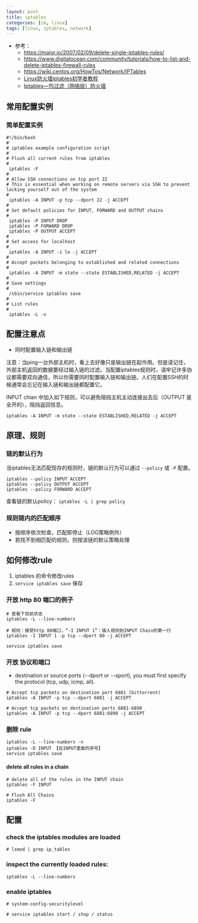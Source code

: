 ```yaml
---
layout: post
title: iptables
categories: [cm, linux]
tags: [linux, iptables, network]
---
```


* 参考：
  * <https://major.io/2007/02/09/delete-single-iptables-rules/>
  * <https://www.digitalocean.com/community/tutorials/how-to-list-and-delete-iptables-firewall-rules>
  * <https://wiki.centos.org/HowTos/Network/IPTables>
  * [Linux防火墙iptables初学者教程](https://www.linuxidc.com/Linux/2014-03/97881.htm)
  * [Iptables—包过滤（网络层）防火墙](https://www.linuxidc.com/Linux/2013-08/88423.htm)


## 常用配置实例

### 简单配置实例

~~~
#!/bin/bash
# 
# iptables example configuration script
# 
# Flush all current rules from iptables
# 
 iptables -F
# 
# Allow SSH connections on tcp port 22
# This is essential when working on remote servers via SSH to prevent locking yourself out of the system
# 
 iptables -A INPUT -p tcp --dport 22 -j ACCEPT
# 
# Set default policies for INPUT, FORWARD and OUTPUT chains
# 
 iptables -P INPUT DROP
 iptables -P FORWARD DROP
 iptables -P OUTPUT ACCEPT
# 
# Set access for localhost
# 
 iptables -A INPUT -i lo -j ACCEPT
# 
# Accept packets belonging to established and related connections
# 
 iptables -A INPUT -m state --state ESTABLISHED,RELATED -j ACCEPT
# 
# Save settings
# 
 /sbin/service iptables save
# 
# List rules
# 
 iptables -L -v
~~~


## 配置注意点

* 同时配置输入链和输出链

注意：当ping一台外部主机时，看上去好像只是输出链在起作用。但是请记住，外部主机返回的数据要经过输入链的过滤。当配置iptables规则时，请牢记许多协议都需要双向通信，所以你需要同时配置输入链和输出链。人们在配置SSH的时候通常会忘记在输入链和输出链都配置它。

INPUT chian 中加入如下规则，可以避免阻挡主机主动连接出去后（OUTPUT 是全开的），阻挡返回信息。

~~~
iptables -A INPUT -m state --state ESTABLISHED,RELATED -j ACCEPT
~~~


## 原理、规则

### 链的默认行为

当iptables无法匹配现存的规则时，链的默认行为可以通过 `--policy` 或 `-P` 配置。

~~~
iptables --policy INPUT ACCEPT
iptables --policy OUTPUT ACCEPT
iptables --policy FORWARD ACCEPT
~~~

查看链的默认policy： `iptables -L | grep policy`


### 规则链内的匹配顺序

* 按顺序依次检查，匹配即停止（LOG策略例外）
* 若找不到相匹配的规则，则按该链的默认策略处理






## 如何修改rule

1. iptables 的命令修改rules
2. `service iptables save` 保存

### 开放 http 80 端口的例子

~~~ shell
# 查看下目前状态
iptables -L --line-numbers

# 规则：接受http 80端口，“-I INPUT 1”：插入规则到INPUT Chain的第一行
iptables -I INPUT 1 -p tcp --dport 80 -j ACCEPT

service iptables save
~~~



### 开放 协议和端口

* destination or source ports (--dport or --sport), you must first specify the protocol (tcp, udp, icmp, all). 

~~~
# Accept tcp packets on destination port 6881 (bittorrent)
iptables -A INPUT -p tcp --dport 6881 -j ACCEPT
~~~

~~~
# Accept tcp packets on destination ports 6881-6890
iptables -A INPUT -p tcp --dport 6881:6890 -j ACCEPT
~~~


### 删除 rule

~~~
iptables -L --line-numbers -n
iptables -D INPUT 【在INPUT里面的序号】
service iptables save
~~~


#### delete all rules in a chain

~~~
# delete all of the rules in the INPUT chain
iptables -F INPUT

# Flush All Chains
iptables -F
~~~






## 配置

### check the iptables modules are loaded

~~~
# lsmod | grep ip_tables
~~~



### inspect the currently loaded rules: 

~~~
iptables -L --line-numbers
~~~



### enable iptables

~~~
# system-config-securitylevel
~~~

~~~
# service iptables start / stop / status
~~~


















